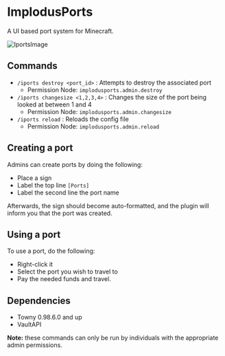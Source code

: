 # ImplodusPorts

A UI based port system for Minecraft.

![IportsImage](https://github.com/Xavbeat03/ImplodusPorts/assets/58835993/d82ed2ca-bd55-4606-ac2f-b6986c15917a)


## Commands

* ```/iports destroy <port_id>``` : Attempts to destroy the associated port
  * Permission Node: ```implodusports.admin.destroy``` 
* ```/iports changesize <1,2,3,4>``` : Changes the size of the port being looked at between 1 and 4
  * Permission Node: ```implodusports.admin.changesize``` 
* ```/iports reload``` : Reloads the config file
  * Permission Node: ```implodusports.admin.reload``` 

## Creating a port

Admins can create ports by doing the following:
* Place a sign
* Label the top line ```[Ports]```
* Label the second line the port name

Afterwards, the sign should become auto-formatted, and the plugin will inform you that the port was created.

## Using a port

To use a port, do the following:
* Right-click it
* Select the port you wish to travel to
* Pay the needed funds and travel.

## Dependencies

* Towny 0.98.6.0 and up
* VaultAPI

**Note:** these commands can only be run by individuals with the appropriate admin permissions.
